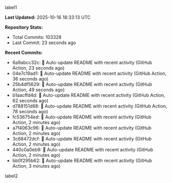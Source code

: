 
label1 
<!-- ACTIVITY_START -->
**Last Updated:** 2025-10-16 18:33:13 UTC

**Repository Stats:**
- Total Commits: 103328
- Last Commit: 23 seconds ago

**Recent Commits:**
- 6a9abcc32c: 🤖 Auto-update README with recent activity (GitHub Action, 23 seconds ago)
- 04e7c19ad1: 🤖 Auto-update README with recent activity (GitHub Action, 36 seconds ago)
- 25b4df5629: 🤖 Auto-update README with recent activity (GitHub Action, 49 seconds ago)
- b1aacffd4d: 🤖 Auto-update README with recent activity (GitHub Action, 62 seconds ago)
- d788151d68: 🤖 Auto-update README with recent activity (GitHub Action, 78 seconds ago)
- fc536754ed: 🤖 Auto-update README with recent activity (GitHub Action, 2 minutes ago)
- a7f4063c96: 🤖 Auto-update README with recent activity (GitHub Action, 2 minutes ago)
- 3c68472dcf: 🤖 Auto-update README with recent activity (GitHub Action, 2 minutes ago)
- 440c0a0eb9: 🤖 Auto-update README with recent activity (GitHub Action, 2 minutes ago)
- bb0f295b62: 🤖 Auto-update README with recent activity (GitHub Action, 3 minutes ago)
<!-- ACTIVITY_END -->

label2
